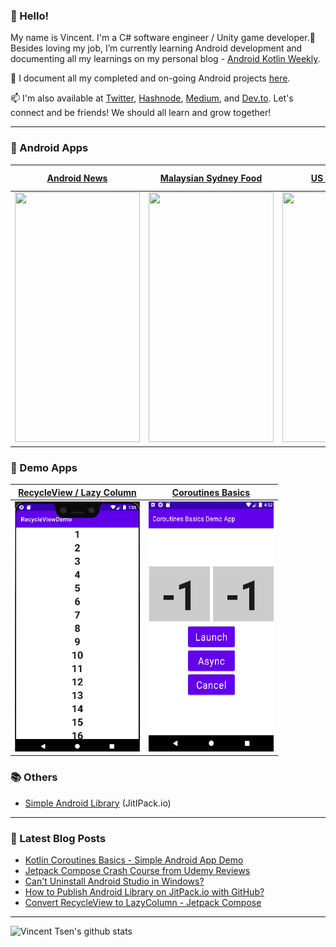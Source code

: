### 👋 Hello!

My name is Vincent. I'm a C# software engineer / Unity game developer.🌱 Besides loving my job, I’m currently learning Android development and documenting all my learnings on my personal blog - [Android Kotlin Weekly](https://vtsen.hashnode.dev/).

💞️ I document all my completed and on-going Android projects [here](https://vtsen.hashnode.dev/projects).

📫 I'm also available at [Twitter](https://twitter.com/vinchamp77), [Hashnode](https://hashnode.com/@vtsen), [Medium](https://vtsen.medium.com/), and [Dev.to](https://dev.to/vtsen). Let's connect and be friends! We should all learn and grow together!


---
### 📱 Android Apps

[Android News](https://github.com/vinchamp77/AndroidNews) | [Malaysian Sydney Food](https://github.com/vinchamp77/MalaysianSydneyFood) | [US Election Info](https://github.com/vinchamp77/USElectionInfo) | [Meditation Timer](https://github.com/vinchamp77/MeditationTimer)
:-------------------------:|:-------------------------:|:-------------------------:|:-------------------------:
<img src="https://github.com/vinchamp77/AndroidNews/blob/master/screenshots/Android_News_Overview.gif" width="200" height="400" /> | <img src="https://github.com/vinchamp77/MalaysianSydneyFood/blob/master/app/src/main/malaysian_sydney_food_app.gif" width="200" height="400" /> | <img src="https://github.com/vinchamp77/USElectionInfo/blob/master/app/src/main/completed_android_kotlin_developer_nanodegree_projects_05.gif" width="200" height="400" /> |  <img src="https://github.com/vinchamp77/MeditationTimer/blob/master/app/src/main/meditation_timer_screenshot_animation.gif" width="200" height="400" />

### 📱 Demo Apps
[RecycleView / Lazy Column](https://github.com/vinchamp77/Demo_SimpleRecycleView) | [Coroutines Basics](https://github.com/vinchamp77/Demo_CoroutinesBasics)
:-------------------------:|:-------------------------:
<img src="https://github.com/vinchamp77/Demo_SimpleRecycleView/blob/master/screenshots/Android_RecycleView_Demo_01.gif" width="200" height="400" /> | <img src="https://github.com/vinchamp77/Demo_CoroutinesBasics/blob/master/screenshots/Kotlin_Coroutines_Basics_Simple_Android_App_Demo_01.gif" width="200" height="400" />

### 📚 Others
- [Simple Android Library](https://github.com/vinchamp77/demo-simple-android-lib) (JitIPack.io)

---

### 📝 Latest Blog Posts
<!-- BLOG-POST-LIST:START -->
- [Kotlin Coroutines Basics - Simple Android App Demo](https://vtsen.hashnode.dev/kotlin-coroutines-basics-simple-android-app-demo)
- [Jetpack Compose Crash Course from Udemy Reviews](https://vtsen.hashnode.dev/jetpack-compose-crash-course-from-udemy-reviews)
- [Can&#39;t Uninstall Android Studio in Windows?](https://vtsen.hashnode.dev/cant-uninstall-android-studio-in-windows)
- [How to Publish Android Library on JitPack.io with GitHub?](https://vtsen.hashnode.dev/how-to-publish-android-library-on-jitpackio-with-github)
- [Convert RecycleView to LazyColumn - Jetpack Compose](https://vtsen.hashnode.dev/convert-recycleview-to-lazycolumn-jetpack-compose)
<!-- BLOG-POST-LIST:END -->

---

![Vincent Tsen's github stats](https://github-readme-stats.vercel.app/api?username=vinchamp77&show_icons=true&count_private=true&hide=issues,prs)

<!---
vinchamp77/vinchamp77 is a ✨ special ✨ repository because its `README.md` (this file) appears on your GitHub profile.
You can click the Preview link to take a look at your changes.
- 👋 Hi, I’m @vinchamp77
- 👀 I’m interested in ...
- 🌱 I’m currently learning ...
- 💞️ I’m looking to collaborate on ...
- 📫 How to reach me ...
--->
